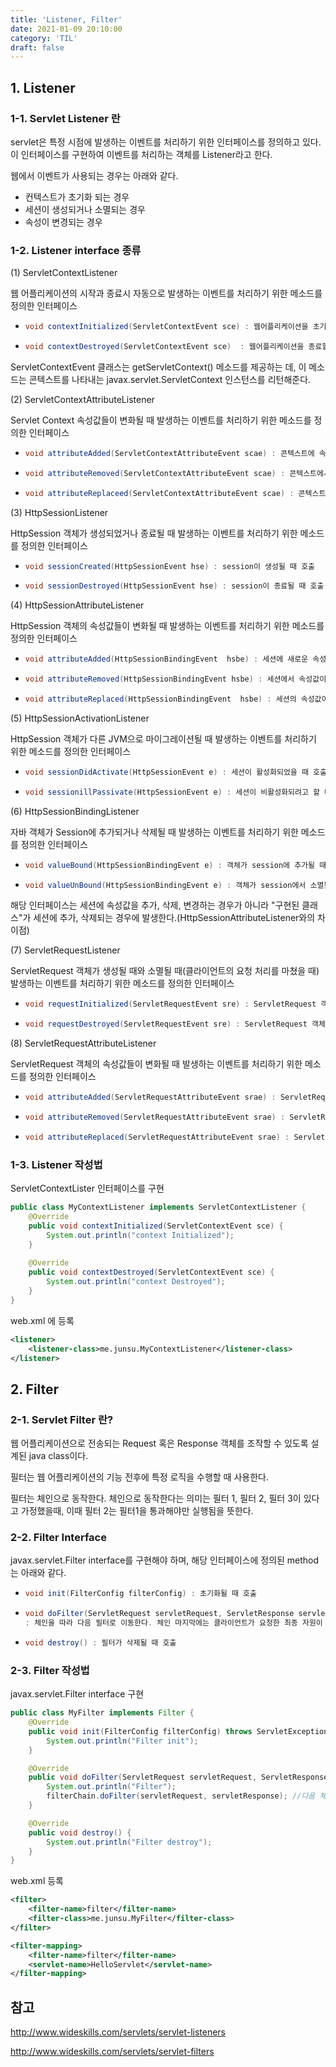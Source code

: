```yaml
---
title: 'Listener, Filter'
date: 2021-01-09 20:10:00
category: 'TIL'
draft: false
---
```

## 1. Listener

### 1-1. Servlet Listener 란
servlet은 특정 시점에 발생하는 이벤트를 처리하기 위한 인터페이스를 정의하고 있다. 이 인터페이스를 구현하여 이벤트를 처리하는 객체를 Listener라고 한다.

웹에서 이벤트가 사용되는 경우는 아래와 같다.

- 컨텍스트가 초기화 되는 경우
- 세션이 생성되거나 소멸되는 경우
- 속성이 변경되는 경우

### 1-2. Listener interface 종류
(1) ServletContextListener

웹 어플리케이션의 시작과 종료시 자동으로 발생하는 이벤트를 처리하기 위한 메소드를 정의한 인터페이스

- ```java
  void contextInitialized(ServletContextEvent sce) : 웹어플리케이션을 초기화할 때 호출
  ```

- ```java
  void contextDestroyed(ServletContextEvent sce)  : 웹어플리케이션을 종료할 때 호출
  ```
ServletContextEvent 클래스는 getServletContext() 메소드를 제공하는 데, 이 메소드는 콘텍스트를 나타내는 javax.servlet.ServletContext 인스턴스를 리턴해준다.

(2) ServletContextAttributeListener

Servlet Context 속성값들이 변화될 때 발생하는 이벤트를 처리하기 위한 메소드를 정의한 인터페이스

- ```java
  void attributeAdded(ServletContextAttributeEvent scae) : 콘텍스트에 속성이 추가될 때 호출
  ```

- ```java
  void attributeRemoved(ServletContextAttributeEvent scae) : 콘텍스트에서 속성이 삭제될 때 호출
  ```

- ```java
  void attributeReplaceed(ServletContextAttributeEvent scae) : 콘텍스트의 속성값이 변경될 때 호출
  ```
  
(3) HttpSessionListener

HttpSession 객체가 생성되었거나 종료될 때 발생하는 이벤트를 처리하기 위한 메소드를 정의한 인터페이스

- ```java
  void sessionCreated(HttpSessionEvent hse) : session이 생성될 때 호출
  ```

- ```java
  void sessionDestroyed(HttpSessionEvent hse) : session이 종료될 때 호출
  ```

(4) HttpSessionAttributeListener

HttpSession 객체의 속성값들이 변화될 때 발생하는 이벤트를 처리하기 위한 메소드를 정의한 인터페이스

- ```java
  void attributeAdded(HttpSessionBindingEvent  hsbe) : 세션에 새로운 속성값이 추가될 때 호출
  ```

- ```java
  void attributeRemoved(HttpSessionBindingEvent hsbe) : 세션에서 속성값이 삭제될 때 호출
  ```

- ```java
  void attributeReplaced(HttpSessionBindingEvent  hsbe) : 세션의 속성값이 변경될 때 호출
  ```

(5) HttpSessionActivationListener

HttpSession 객체가 다른 JVM으로 마이그레이션될 때 발생하는 이벤트를  처리하기 위한 메소드를 정의한 인터페이스

- ```java
  void sessionDidActivate(HttpSessionEvent e) : 세션이 활성화되었을 때 호출
  ```

- ```java
  void sessionillPassivate(HttpSessionEvent e) : 세션이 비활성화되려고 할 때 호출
  ```

(6) HttpSessionBindingListener

자바 객체가 Session에 추가되거나 삭제될 때 발생하는 이벤트를 처리하기 위한 메소드를 정의한 인터페이스

- ```java
  void valueBound(HttpSessionBindingEvent e) : 객체가 session에 추가될 때 호출
  ```

- ```java
  void valueUnBound(HttpSessionBindingEvent e) : 객체가 session에서 소멸될 때 호출
  ```

해당 인터페이스는 세션에 속성값을 추가, 삭제, 변경하는 경우가 아니라 "구현된 클래스"가 세션에 추가, 삭제되는 경우에 발생한다.(HttpSessionAttributeListener와의 차이점)

(7) ServletRequestListener

ServletRequest 객체가 생성될 때와 소멸될 때(클라이언트의 요청 처리를 마쳤을 때) 발생하는 이벤트를 처리하기 위한 메소드를 정의한 인터페이스

- ```java
  void requestInitialized(ServletRequestEvent sre) : ServletRequest 객체가 생성될 때 호출
  ```

- ```java
  void requestDestroyed(ServletRequestEvent sre) : ServletRequest 객체가 소멸될 때 호출
  ```

(8) ServletRequestAttributeListener

ServletRequest 객체의 속성값들이 변화될 때 발생하는 이벤트를 처리하기 위한 메소드를 정의한 인터페이스

- ```java
  void attributeAdded(ServletRequestAttributeEvent srae) : ServletRequest  객체에 새로운 속성값이 추가될 때 호출
  ```

- ```java
  void attributeRemoved(ServletRequestAttributeEvent srae) : ServletRequest  객체 속성값이 삭제될 때 호출
  ```

- ```java
  void attributeReplaced(ServletRequestAttributeEvent srae) : ServletRequest  객체 속성값이 변경될 때 호출
  ```

### 1-3. Listener 작성법
ServletContextLister 인터페이스를 구현
```java
public class MyContextListener implements ServletContextListener {
    @Override
    public void contextInitialized(ServletContextEvent sce) {
        System.out.println("context Initialized");
    }
    
    @Override
    public void contextDestroyed(ServletContextEvent sce) {
        System.out.println("context Destroyed");
    }
}
```

web.xml 에 등록
```xml
<listener>
    <listener-class>me.junsu.MyContextListener</listener-class>
</listener>
```
## 2. Filter
### 2-1. Servlet Filter 란?
웹 어플리케이션으로 전송되는 Request 혹은 Response 객체를 조작할 수 있도록 설계된 java class이다.

필터는 웹 어플리케이션의 기능 전후에 특정 로직을 수행할 때 사용한다.

필터는 체인으로 동작한다. 체인으로 동작한다는 의미는 필터 1, 필터 2, 필터 3이 있다고 가정했을때, 이때 필터 2는 필터1을 통과해야만 실행됨을 뜻한다.

### 2-2. Filter Interface
javax.servlet.Filter interface를 구현해야 하며, 해당 인터페이스에 정의된 method는 아래와 같다.
- ```java
  void init(FilterConfig filterConfig) : 초기화될 때 호출
  ```

- ```java
  void doFilter(ServletRequest servletRequest, ServletResponse servletResponse, FilterChain filterChain)
  : 체인을 따라 다음 필터로 이동한다. 체인 마지막에는 클라이언트가 요청한 최종 자원이 존재하게 된다.
  ```

- ```java
  void destroy() : 필터가 삭제될 때 호출
  ```

### 2-3. Filter 작성법
javax.servlet.Filter interface 구현
```java
public class MyFilter implements Filter {
    @Override
    public void init(FilterConfig filterConfig) throws ServletException {
        System.out.println("Filter init");
    }

    @Override
    public void doFilter(ServletRequest servletRequest, ServletResponse servletResponse, FilterChain filterChain) throws IOException, ServletException {
        System.out.println("Filter");
        filterChain.doFilter(servletRequest, servletResponse); //다음 체인으로 넘겨줌
    }

    @Override
    public void destroy() {
        System.out.println("Filter destroy");
    }
}
```

web.xml 등록
```xml
<filter>
    <filter-name>filter</filter-name>
    <filter-class>me.junsu.MyFilter</filter-class>
</filter>

<filter-mapping>
    <filter-name>filter</filter-name>
    <servlet-name>HelloServlet</servlet-name>
</filter-mapping>
```
## 참고

<http://www.wideskills.com/servlets/servlet-listeners>

<http://www.wideskills.com/servlets/servlet-filters>